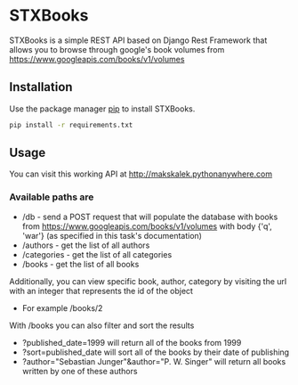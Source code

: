 # STXBooks

STXBooks is a simple REST API based on Django Rest Framework that allows you to browse through google's book volumes from <https://www.googleapis.com/books/v1/volumes>

## Installation

Use the package manager [pip](https://pip.pypa.io/en/stable/) to install STXBooks.

```bash
pip install -r requirements.txt
```

## Usage

You can visit this working API at <http://makskalek.pythonanywhere.com>

### Available paths are
* /db - send a POST request that will populate the database with books from <https://www.googleapis.com/books/v1/volumes> with body {'q', 'war'} (as specified in this task's documentation)
* /authors - get the list of all authors
* /categories - get the list of all categories
* /books - get the list of all books

Additionally, you can view specific book, author, category by visiting the url with an integer that represents the id of the object
* For example /books/2

With /books you can also filter and sort the results
* ?published_date=1999 will return all of the books from 1999
* ?sort=published_date will sort all of the books by their date of publishing
* ?author="Sebastian Junger"&author="P. W. Singer" will return all books written by one of these authors




